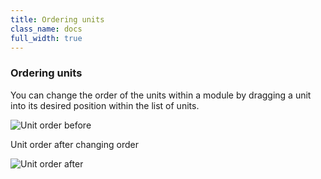 ```yaml
---
title: Ordering units
class_name: docs
full_width: true
---
```


### Ordering units
You can change the order of the units within a module by dragging a unit into its desired position within the list of units.

<img alt="Unit order before" src="/img/docs/unitorder1.png" class="simple"/>

Unit order after changing order

<img alt="Unit order after" src="/img/docs/unitorder2.png" class="simple"/>